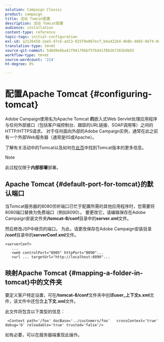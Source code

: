 ```yaml
---
solution: Campaign Classic
product: campaign
title: 活动 Tomcat配置
description: 活动 Tomcat配置
audience: installation
content-type: reference
topic-tags: initial-configuration
exl-id: a2126458-2ae5-47c6-ad13-925f0e067ecf,b4a422b4-4b8b-4883-8d74-0dccda4a5ef3
translation-type: tm+mt
source-git-commit: 5d8d9e6ba41f94179bbf5f6d41f86267381b9b93
workflow-type: tm+mt
source-wordcount: '214'
ht-degree: 0%

---
```


# 配置Apache Tomcat {#configuring-tomcat}

Adobe Campaign使用名为Apache Tomcat **的**&#x200B;嵌入式Web Servlet处理应用程序与任何外部接口（包括客户端控制台、跟踪的URL链接、SOAP调用等）之间的HTTP/HTTPS请求。 对于任何面向外部的Adobe Campaign实例，通常在此之前有一个外部Web服务器（通常是IIS或Apache）。

了解有关活动中的Tomcat以及如何在[此页](../../production/using/locate-tomcat-version.md)中找到Tomcat版本的更多信息。

>[!NOTE]
>
>此过程仅限于&#x200B;**内部部署**&#x200B;部署。


## Apache Tomcat {#default-port-for-tomcat}的默认端口

当Tomcat服务器的8080侦听端口已忙于配置所需的其他应用程序时，您需要将8080端口替换为免费端口（例如8090）。 要更改它，请编辑保存在Adobe Campaign安装文件夹&#x200B;**/tomcat-8/conf**&#x200B;目录中的&#x200B;**server.xml**&#x200B;文件。

然后修改JSP中继页的端口。 为此，请更改保存在Adobe Campaign安装目录&#x200B;**/conf**&#x200B;目录中的&#x200B;**serverConf.xml**&#x200B;文件。

```
<serverConf>
   ...
   <web controlPort="8005" httpPort="8090"...
   <url ... targetUrl="http://localhost:8090"...
```

## 映射Apache Tomcat {#mapping-a-folder-in-tomcat}中的文件夹

要定义客户特定设置，可在&#x200B;**/tomcat-8/conf**&#x200B;文件夹中创建&#x200B;**user_上下文s.xml**&#x200B;文件，该文件中还包含&#x200B;**上下文.xml**&#x200B;文件。

此文件将包含以下类型的信息：

```
 <Context path='/foo' docBase='../customers/foo'   crossContext='true' debug='0' reloadable='true' trusted='false'/>
```

如有必要，可以在服务器端重现此操作。
